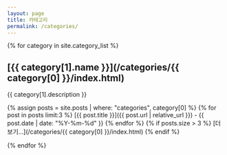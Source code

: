 ```yaml
---
layout: page
title: 카테고리
permalink: /categories/
---
```


{% for category in site.category_list %}
## [{{ category[1].name }}](/categories/{{ category[0] }}/index.html)
{{ category[1].description }}

{% assign posts = site.posts | where: "categories", category[0] %}
{% for post in posts limit:3 %}
[{{ post.title }}]({{ post.url | relative_url }}) - {{ post.date | date: "%Y-%m-%d" }}
{% endfor %}
{% if posts.size > 3 %}
[더보기...](/categories/{{ category[0] }}/index.html)
{% endif %}

{% endfor %} 